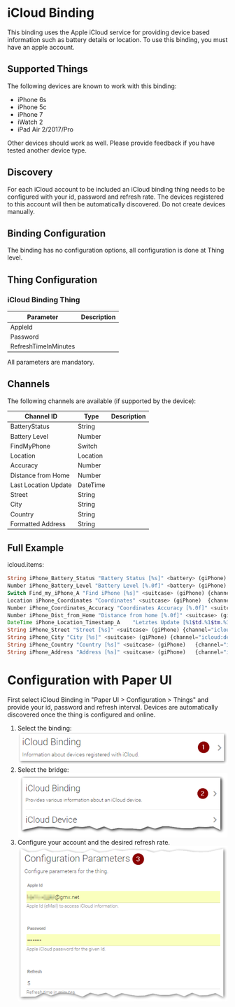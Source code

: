 # iCloud Binding

This binding uses the Apple iCloud service for providing device based information such as battery details or location.
To use this binding, you must have an apple account.

## Supported Things

The following devices are known to work with this binding:
* iPhone 6s
* iPhone 5c
* iPhone 7
* iWatch 2
* iPad Air 2/2017/Pro

Other devices should work as well. Please provide feedback if you have tested another device type. 

## Discovery

For each iCloud account to be included an iCloud binding thing needs to be configured with your id, password and refresh rate. The devices registered to this account will then be automatically discovered. Do not create devices manually.

## Binding Configuration

The binding has no configuration options, all configuration is done at Thing level.

## Thing Configuration

### iCloud Binding Thing
| Parameter	| Description |
|-----------|-------------|
|AppleId||
|Password||
|RefreshTimeInMinutes||

All parameters are mandatory.

## Channels

The following channels are available (if supported by the device):

| Channel ID    |Type           | Description |
| ------------- | ------------- |-------------|
| BatteryStatus | String        ||
| Battery Level | Number        ||
| FindMyPhone   | Switch        ||
| Location      | Location      ||
| Accuracy      | Number        ||
| Distance from Home | Number   ||
| Last Location Update | DateTime || 
| Street        | String        ||
| City          | String        ||
| Country       | String        ||
| Formatted Address | String    ||

## Full Example

icloud.items:

```php
String iPhone_Battery_Status "Battery Status [%s]" <battery> (giPhone)  {channel="icloud:device:YourDeviceID:0:BatteryStatus"}
Number iPhone_Battery_Level "Battery Level [%.0f]" <battery> (giPhone) {channel="icloud:device:YourDeviceID:0:BatteryLevel"}
Switch Find_my_iPhone_A "Find iPhone [%s]" <suitcase> (giPhone) {channel="icloud:device:YourDeviceID:0:FindMyPhone"}
Location iPhone_Coordinates "Coordinates" <suitcase> (giPhone)  {channel="icloud:device:YourDeviceID:0:Location"}
Number iPhone_Coordinates_Accuracy "Coordinates Accuracy [%.0f]" <suitcase> (giPhone){channel="icloud:device:YourDeviceID:0:LocationAccuracy"}
Number iPhone_Dist_from_Home "Distance from home [%.0f]" <suitcase> (giPhone_A){channel="icloud:device:YourDeviceID:0:DistanceFromHome"}
DateTime iPhone_Location_Timestamp_A    "Letztes Update [%1$td.%1$tm.%1$tY, %1$tH:%1$tM]"   <suitcase>      (giPhone)   {channel="icloud:device:YourDeviceID:0:LastUpdate"}
String iPhone_Street "Street [%s]" <suitcase> (giPhone) {channel="icloud:device:YourDeviceID e789ef3:0:AddressStreet"}
String iPhone_City "City [%s]" <suitcase> (giPhone) {channel="icloud:device:YourDeviceID:0:AddressCity"}
String iPhone_Country "Country [%s]" <suitcase> (giPhone)   {channel="icloud:device:YourDeviceID:0:AddressCountry"}
String iPhone_Address "Address [%s]" <suitcase> (giPhone)   {channel="icloud:device:YourDeviceID:0:FormattedAddress"}
```
# Configuration with Paper UI 

First select iCloud Binding in "Paper UI > Configuration > Things" and provide your id, password and refresh interval. Devices are automatically discovered once the thing is configured and online.


1.  Select the binding:  
![Select binding](./doc/Config_1.png "Step 1")
2.  Select the bridge:   
![Select bridge](./doc/Config_2.png "Step 2") 
3.  Configure your account and the desired refresh rate. 
![Configure](./doc/Config_3.png "Step 3") 